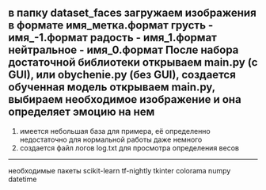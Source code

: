 в папку dataset_faces загружаем изображения в формате имя_метка.формат
грусть - имя_-1.формат
радость - имя_1.формат
нейтральное - имя_0.формат
После набора достаточной библиотеки открываем main.py (с GUI), или obychenie.py (без GUI), создается обученная модель
открываем main.py, выбираем необходимое изображение и она определяет эмоцию на нем
---------------------------------------------------------------------------------------------------------------------------------------------------------
1) имеется небольшая база для примера, её определенно недостаточно для нормальной работы даже немного
2) создается файл логов log.txt для просмотра определения весов
---------------------------------------------------------------------------------------------------------------------------------------------------------
необходимые пакеты
scikit-learn
tf-nightly
tkinter
colorama
numpy
datetime
